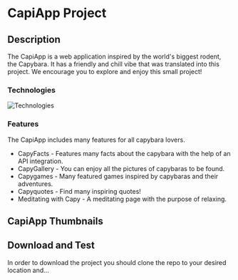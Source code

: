 # CapiApp Project

## Description
The CapiApp is a web application inspired by the world's biggest rodent, the Capybara. It has a friendly and chill vibe that was translated into this project.
We encourage you to explore and enjoy this small project!

### Technologies
![Technologies](https://skillicons.dev/icons?i=vue,docker,postgres,go&perline=7)

### Features
The CapiApp includes many features for all capybara lovers. 
* CapyFacts - Features many facts about the capybara with the help of an API integration.
* CapyGallery - You can enjoy all the pictures of capybaras to be found.
* Capygames - Many featured games inspired by capybaras and their adventures.
* Capyquotes - Find many inspiring quotes!
* Meditating with Capy - A meditating page with the purpose of relaxing.

## CapiApp Thumbnails

## Download and Test
In order to download the project you should clone the repo to your desired location and...


